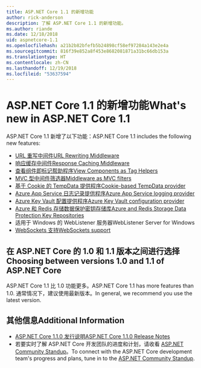 ```yaml
---
title: ASP.NET Core 1.1 的新增功能
author: rick-anderson
description: 了解 ASP.NET Core 1.1 的新增功能。
ms.author: riande
ms.date: 12/18/2018
uid: aspnetcore-1.1
ms.openlocfilehash: a21b2b82bfefb5b24898cf58ef97284a143e2e4a
ms.sourcegitcommit: 816f39e852a8f453e8682081871a31bc66db153a
ms.translationtype: HT
ms.contentlocale: zh-CN
ms.lasthandoff: 12/19/2018
ms.locfileid: "53637594"
---
```

# <a name="whats-new-in-aspnet-core-11"></a><span data-ttu-id="c6a82-103">ASP.NET Core 1.1 的新增功能</span><span class="sxs-lookup"><span data-stu-id="c6a82-103">What's new in ASP.NET Core 1.1</span></span>

<span data-ttu-id="c6a82-104">ASP.NET Core 1.1 新增了以下功能：</span><span class="sxs-lookup"><span data-stu-id="c6a82-104">ASP.NET Core 1.1 includes the following new features:</span></span>

- [<span data-ttu-id="c6a82-105">URL 重写中间件</span><span class="sxs-lookup"><span data-stu-id="c6a82-105">URL Rewriting Middleware</span></span>](xref:fundamentals/url-rewriting)
- [<span data-ttu-id="c6a82-106">响应缓存中间件</span><span class="sxs-lookup"><span data-stu-id="c6a82-106">Response Caching Middleware</span></span>](xref:performance/caching/middleware)
- [<span data-ttu-id="c6a82-107">查看组件即标记帮助程序</span><span class="sxs-lookup"><span data-stu-id="c6a82-107">View Components as Tag Helpers</span></span>](xref:mvc/views/view-components#invoking-a-view-component-as-a-tag-helper)
- [<span data-ttu-id="c6a82-108">MVC 型中间件筛选器</span><span class="sxs-lookup"><span data-stu-id="c6a82-108">Middleware as MVC filters</span></span>](xref:mvc/controllers/filters#using-middleware-in-the-filter-pipeline)
- [<span data-ttu-id="c6a82-109">基于 Cookie 的 TempData 提供程序</span><span class="sxs-lookup"><span data-stu-id="c6a82-109">Cookie-based TempData provider</span></span>](xref:fundamentals/app-state#tempdata)
- [<span data-ttu-id="c6a82-110">Azure App Service 日志记录提供程序</span><span class="sxs-lookup"><span data-stu-id="c6a82-110">Azure App Service logging provider</span></span>](xref:fundamentals/logging/index#azure-app-service-provider)
- [<span data-ttu-id="c6a82-111">Azure Key Vault 配置提供程序</span><span class="sxs-lookup"><span data-stu-id="c6a82-111">Azure Key Vault configuration provider</span></span>](xref:security/key-vault-configuration)
- [<span data-ttu-id="c6a82-112">Azure 和 Redis 存储数据保护密钥存储库</span><span class="sxs-lookup"><span data-stu-id="c6a82-112">Azure and Redis Storage Data Protection Key Repositories</span></span>](xref:security/data-protection/implementation/key-storage-providers#azure-and-redis)
- <span data-ttu-id="c6a82-113">适用于 Windows 的 WebListener 服务器</span><span class="sxs-lookup"><span data-stu-id="c6a82-113">WebListener Server for Windows</span></span>
- [<span data-ttu-id="c6a82-114">WebSockets 支持</span><span class="sxs-lookup"><span data-stu-id="c6a82-114">WebSockets support</span></span>](xref:fundamentals/websockets)

## <a name="choosing-between-versions-10-and-11-of-aspnet-core"></a><span data-ttu-id="c6a82-115">在 ASP.NET Core 的 1.0 和 1.1 版本之间进行选择</span><span class="sxs-lookup"><span data-stu-id="c6a82-115">Choosing between versions 1.0 and 1.1 of ASP.NET Core</span></span>

<span data-ttu-id="c6a82-116">ASP.NET Core 1.1 比 1.0 功能更多。</span><span class="sxs-lookup"><span data-stu-id="c6a82-116">ASP.NET Core 1.1 has more features than 1.0.</span></span> <span data-ttu-id="c6a82-117">通常情况下，建议使用最新版本。</span><span class="sxs-lookup"><span data-stu-id="c6a82-117">In general, we recommend you use the latest version.</span></span>

## <a name="additional-information"></a><span data-ttu-id="c6a82-118">其他信息</span><span class="sxs-lookup"><span data-stu-id="c6a82-118">Additional Information</span></span>

- [<span data-ttu-id="c6a82-119">ASP.NET Core 1.1.0 发行说明</span><span class="sxs-lookup"><span data-stu-id="c6a82-119">ASP.NET Core 1.1.0 Release Notes</span></span>](https://github.com/aspnet/Home/releases/tag/1.1.0)
- <span data-ttu-id="c6a82-120">若要实时了解 ASP.NET Core 开发团队的进度和计划，请收看 [ASP.NET Community Standup](https://live.asp.net/)。</span><span class="sxs-lookup"><span data-stu-id="c6a82-120">To connect with the ASP.NET Core development team's progress and plans, tune in to the [ASP.NET Community Standup](https://live.asp.net/).</span></span>
